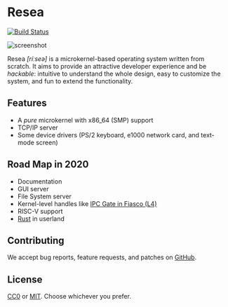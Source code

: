 Resea
=====
[![Build Status](https://travis-ci.com/nuta/resea.svg?branch=master)](https://travis-ci.com/nuta/resea)

![screenshot](https://gist.githubusercontent.com/nuta/95388285b0d6efca0329641e8c52f4e7/raw/223000d67ba4a304698c48cd3eca8467dbc99b24/screenshot.png)

Resea *[ríːseə]* is a microkernel-based operating system written from scratch.
It aims to provide an attractive developer experience and be *hackable*:
intuitive to understand the whole design, easy to customize the system, and fun
to extend the functionality.

Features
--------
- A *pure* microkernel with x86_64 (SMP) support
- TCP/IP server
- Some device drivers (PS/2 keyboard, e1000 network card, and text-mode screen)

Road Map in 2020
----------------
- Documentation
- GUI server
- File System server
- Kernel-level handles like [IPC Gate in Fiasco (L4)](https://l4re.org/doc/group__l4__kernel__object__gate__api.html)
- RISC-V support
- [Rust](https://www.rust-lang.org/) in userland

Contributing
------------
We accept bug reports, feature requests, and patches on
[GitHub](https://github.com/nuta/resea).

License
-------
[CC0](https://creativecommons.org/publicdomain/zero/1.0/) or
[MIT](https://opensource.org/licenses/MIT). Choose whichever you prefer.
